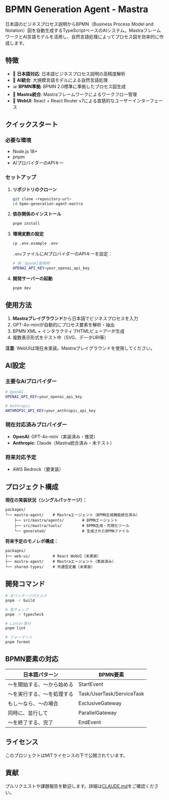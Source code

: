 # BPMN Generation Agent - Mastra

日本語のビジネスプロセス説明からBPMN（Business Process Model and Notation）図を自動生成するTypeScriptベースのAIシステム。MastraフレームワークとAI言語モデルを活用し、自然言語処理によってプロセス図を効率的に作成します。

## 特徴

- 🗾 **日本語対応**: 日本語ビジネスプロセス説明の高精度解析
- 🤖 **AI統合**: 大規模言語モデルによる自然言語処理
- 📊 **BPMN準拠**: BPMN 2.0標準に準拠したプロセス図生成
- 🔧 **Mastra統合**: Mastraフレームワークによるワークフロー管理
- 📱 **WebUI**: React + React Router v7による直感的なユーザーインターフェース

## クイックスタート

### 必要な環境
- Node.js 18+
- pnpm
- AIプロバイダーのAPIキー

### セットアップ

1. **リポジトリのクローン**
   ```bash
   git clone <repository-url>
   cd bpmn-generation-agent-mastra
   ```

2. **依存関係のインストール**
   ```bash
   pnpm install
   ```

3. **環境変数の設定**
   ```bash
   cp .env.example .env
   ```

   `.env`ファイルにAIプロバイダーのAPIキーを設定：
   ```bash
   # 例：OpenAI使用時
   OPENAI_API_KEY=your_openai_api_key
   ```

4. **開発サーバーの起動**
   ```bash
   pnpm dev
   ```

## 使用方法

1. **Mastraプレイグラウンド**から日本語でビジネスプロセスを入力
2. GPT-4o-miniが自動的にプロセス要素を解析・抽出
3. BPMN XML + インタラクティブHTMLビューアーが生成
4. 複数表示形式をテスト中（SVG、データURI等）

**注意**: WebUIは現在未実装。Mastraプレイグラウンドを使用してください。

## AI設定

### 主要なAIプロバイダー
```bash
# OpenAI
OPENAI_API_KEY=your_openai_api_key

# Anthropic
ANTHROPIC_API_KEY=your_anthropic_api_key
```

### 現在対応済みプロバイダー
- **OpenAI**: GPT-4o-mini（実装済み・推奨）
- **Anthropic**: Claude（Mastra統合済み・未テスト）

### 将来対応予定
- AWS Bedrock（要実装）

## プロジェクト構成

**現在の実装状況（シングルパッケージ）：**
```
packages/
└── mastra-agent/    # Mastraエージェント（BPMN生成機能統合済み）
    ├── src/mastra/agents/        # BPMNエージェント
    ├── src/mastra/tools/         # BPMN生成・可視化ツール
    └── generated/                # 生成されたBPMNファイル
```

**将来予定のモノレポ構成：**
```
packages/
├── web-ui/          # React WebUI（未実装）
├── mastra-agent/    # Mastraエージェント（実装済み）
└── shared-types/    # 共通型定義（未実装）
```

## 開発コマンド

```bash
# 全パッケージのビルド
pnpm -r build

# 型チェック
pnpm -r typecheck

# Linter実行
pnpm lint

# フォーマット
pnpm format
```

## BPMN要素の対応

| 日本語パターン | BPMN要素 |
|---|---|
| 〜を開始する、〜から始める | StartEvent |
| 〜を実行する、〜を処理する | Task/UserTask/ServiceTask |
| もし〜なら、〜の場合 | ExclusiveGateway |
| 同時に、並行して | ParallelGateway |
| 〜を終了する、完了 | EndEvent |

## ライセンス

このプロジェクトはMITライセンスの下で公開されています。

## 貢献

プルリクエストや課題報告を歓迎します。詳細は[CLAUDE.md](./CLAUDE.md)をご確認ください。